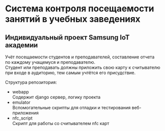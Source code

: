 # Система контроля посещаемости занятий в учебных заведениях
## Индивидуальный проект Samsung IoT академии

Учёт посещаемости студентов и преподавателей, составление отчета по каждому учащемуся и преподавателю.  
Студент или преподавать должны приложить свою карту к считывателю при входе в аудиторию, тем самым учтётся его присудствие.  

Структура репозитория:  
- webapp  
    Содержит django сервер, логику проекта  
- emulator  
    Вспомогательные скрипты для отладки и тестирования веб-приложения  
- nfc_script  
    Скрипт для работы со считывателем nfc карт